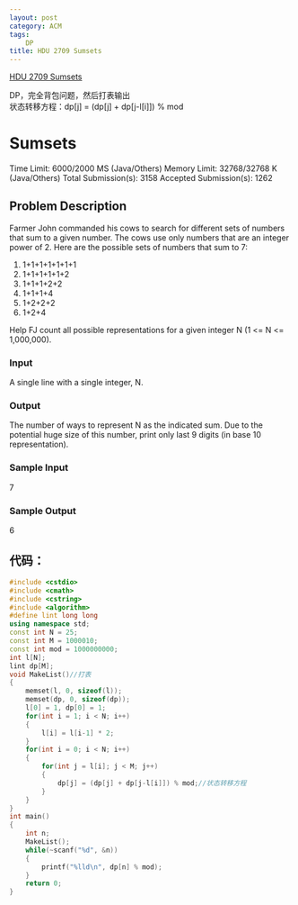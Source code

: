 ```yaml
---
layout: post
category: ACM
tags:
    DP
title: HDU 2709 Sumsets
---
```


[HDU 2709 Sumsets](http://acm.hdu.edu.cn/showproblem.php?pid=2709)

DP，完全背包问题，然后打表输出  
状态转移方程：dp[j] = (dp[j] + dp[j-l[i]]) % mod

<!--more-->
# Sumsets

Time Limit: 6000/2000 MS (Java/Others)    Memory Limit: 32768/32768 K (Java/Others)
Total Submission(s): 3158    Accepted Submission(s): 1262


## Problem Description
Farmer John commanded his cows to search for different sets of numbers that sum to a given number. The cows use only numbers that are an integer power of 2. Here are the possible sets of numbers that sum to 7:

1) 1+1+1+1+1+1+1  
2) 1+1+1+1+1+2  
3) 1+1+1+2+2  
4) 1+1+1+4  
5) 1+2+2+2  
6) 1+2+4  

Help FJ count all possible representations for a given integer N (1 <= N <= 1,000,000).
 

### Input
A single line with a single integer, N.
 

### Output
The number of ways to represent N as the indicated sum. Due to the potential huge size of this number, print only last 9 digits (in base 10 representation).
 

### Sample Input
7
 

### Sample Output
6
 

## 代码：
```c++
#include <cstdio>
#include <cmath>
#include <cstring>
#include <algorithm>
#define lint long long
using namespace std;
const int N = 25;
const int M = 1000010;
const int mod = 1000000000;
int l[N];
lint dp[M];
void MakeList()//打表
{
    memset(l, 0, sizeof(l));
    memset(dp, 0, sizeof(dp));
    l[0] = 1, dp[0] = 1;
    for(int i = 1; i < N; i++)
    {
        l[i] = l[i-1] * 2;
    }
    for(int i = 0; i < N; i++)
    {
        for(int j = l[i]; j < M; j++)
        {
            dp[j] = (dp[j] + dp[j-l[i]]) % mod;//状态转移方程
        }
    }
}
int main()
{
    int n;
    MakeList();
    while(~scanf("%d", &n))
    {
        printf("%lld\n", dp[n] % mod);
    }
    return 0;
}
```
